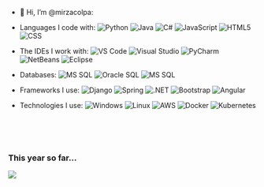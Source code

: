 - 👋 Hi, I’m @mirzacolpa:

-   Languages I code with:
  ![Python](https://img.shields.io/badge/-Python-blue?logo=python&logoColor=white&style=flat)
  ![Java](https://img.shields.io/badge/-Java-orange?logo=java&logoColor=white&style=flat)
  ![C#](https://img.shields.io/badge/-C%23-blue?logo=csharp&logoColor=white&style=flat)
  ![JavaScript](https://img.shields.io/badge/-JavaScript-F7DF1E?style=flat&logo=javascript&logoColor=black)
  ![HTML5](https://img.shields.io/badge/-HTML5-E34F26?style=flat&logo=html5&logoColor=white)
  ![CSS](https://img.shields.io/badge/-CSS-1572B6?style=flat&logo=css3&logoColor=white)

- The IDEs I work with:
  ![VS Code](https://img.shields.io/badge/Visual_Studio_Code-blue?style=flat&logo=visual-studio-code)
  ![Visual Studio](https://img.shields.io/badge/Visual_Studio-blueviolet?style=flat&logo=visual-studio)
  ![PyCharm](https://img.shields.io/badge/PyCharm-orange?style=flat&logo=pycharm)
  ![NetBeans](https://img.shields.io/badge/NetBeans-blue?style=flat&logo=apache-netbeans-ide)
  ![Eclipse](https://img.shields.io/badge/Eclipse-2C2255?style=flat&logo=eclipse-ide)


- Databases:
  ![MS SQL](https://img.shields.io/badge/MS_SQL-CC2927?style=flat&logo=microsoft-sql-server)
  ![Oracle SQL](https://img.shields.io/badge/Oracle_SQL-F80000?style=flat&logo=oracle)
  ![MS SQL](https://img.shields.io/badge/MS_SQL-CC2927?style=flat&logo=microsoft-sql-server)


- Frameworks I use:
  ![Django](https://img.shields.io/badge/Django-092E20?style=flat&logo=django)
  ![Spring](https://img.shields.io/badge/Spring-6DB33F?style=flat&logo=spring)
  ![.NET](https://img.shields.io/badge/.NET-512BD4?style=flat&logo=.net)
  ![Bootstrap](https://img.shields.io/badge/-Bootstrap-563D7C?style=flat&logo=bootstrap)
  ![Angular](https://img.shields.io/badge/Angular-DD0031?style=flat&logo=angular&logoColor=white)

- Technologies I use:
  ![Windows](https://img.shields.io/badge/Windows-0078D6?style=flat&logo=windows&logoColor=white)
  ![Linux](https://img.shields.io/badge/Linux-FCC624?style=flat&logo=linux&logoColor=black)
  ![AWS](https://img.shields.io/badge/AWS-232F3E?style=flat&logo=amazon-aws)
  ![Docker](https://img.shields.io/badge/Docker-2496ED?style=flat&logo=docker)
  ![Kubernetes](https://img.shields.io/badge/Kubernetes-326CE5?style=flat&logo=kubernetes&logoColor=white)



<!-- Currently working on: -->

<br>
<br>
<!--
<a href="https://github.com/anuraghazra/github-readme-stats">
  <img height=200 align="center" src="https://github-readme-stats.vercel.app/api?username=mirzacolpa&theme=radical" />
</a>
<a href="https://github.com/anuraghazra/convoychat">
  <img height=200 align="center" src="https://github-readme-stats.vercel.app/api/top-langs/?username=mirzacolpa&size_weight=0.5&count_weight=0.5&theme=radical#gh-dark-mode-only" />
</a>
-->
<br>
<be>
<h3>This year so far...</h3>
<div>
  <img src="https://github-readme-stats.vercel.app/api/wakatime?username=cmirza&theme=radical#gh-dark-mode-only"/>
</div>


<!---
mirzacolpa/mirzacolpa is a ✨ special ✨ repository because its `README.md` (this file) appears on your GitHub profile.
You can click the Preview link to take a look at your changes.
--->
